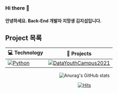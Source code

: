 ### Hi there 👋

#### 안녕하세요. Back-End 개발자 지망생 김지섭입니다.

<!--
**Jeeseob/Jeeseob** is a ✨ _special_ ✨ repository because its `README.md` (this file) appears on your GitHub profile.

Here are some ideas to get you started:

- 🔭 I’m currently working on ...
- 🌱 I’m currently learning ...
- 👯 I’m looking to collaborate on ...
- 🤔 I’m looking for help with ...
- 💬 Ask me about ...
- 📫 How to reach me: ...
- 😄 Pronouns: ...
- ⚡ Fun fact: ...
-->

## Project 목록
<div align="center"> <!--가운데 정렬-->
  
<!-- START OF PROFILE STACK, DO NOT REMOVE -->
| 💻 **Technology** | 🚀 **Projects** |
| - | - |
| [![Python](https://img.shields.io/static/v1?label=&message=Python&color=3C78A9&logo=python&logoColor=FFFFFF)](https://www.python.org/) | [![DataYouthCampus2021](https://img.shields.io/static/v1?label=&message=DataYouthCampus2021&color=000605&logo=github&logoColor=FFFFFF&labelColor=000605)](https://github.com/Jeeseob/DataYouthCampus2021) |
<!-- END OF PROFILE STACK, DO NOT REMOVE -->


![Anurag's GitHub stats](https://github-readme-stats.vercel.app/api?username=Jeeseob&show_icons=true&theme=github_dark)
  
[![Hits](https://hits.seeyoufarm.com/api/count/incr/badge.svg?url=https%3A%2F%2Fgithub.com%2FJeeseob&count_bg=%23284E7C&title_bg=%23555555&icon=&icon_color=%23E7E7E7&title=hits&edge_flat=false)](https://hits.seeyoufarm.com)
  
 </div>

